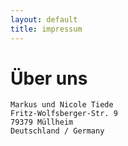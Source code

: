 ```yaml
---
layout: default
title: impressum
---
```


# Über uns

```
Markus und Nicole Tiede
Fritz-Wolfsberger-Str. 9
79379 Müllheim
Deutschland / Germany
```
